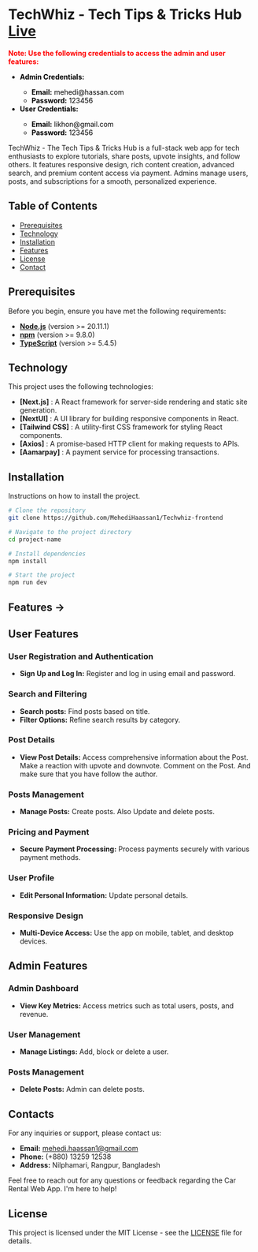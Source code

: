 # TechWhiz - Tech Tips & Tricks Hub [Live](https://tech-whiz-frontend.vercel.app/)

<p style="color: red; font-weight: bold;">
    <strong>Note:</strong> Use the following credentials to access the admin and user features:
</p>
<ul style="color: black;">
    <li><strong>Admin Credentials:</strong></li>
    <ul>
        <li><strong>Email:</strong> mehedi@hassan.com</li>
        <li><strong>Password:</strong> 123456</li>
    </ul>
    <li><strong>User Credentials:</strong></li>
    <ul>
        <li><strong>Email:</strong> likhon@gmail.com</li>
        <li><strong>Password:</strong> 123456</li>
    </ul>
</ul>


TechWhiz - The Tech Tips & Tricks Hub is a full-stack web app for tech enthusiasts to explore tutorials, share posts, upvote insights, and follow others. It features responsive design, rich content creation, advanced search, and premium content access via payment. Admins manage users, posts, and subscriptions for a smooth, personalized experience.

## Table of Contents

-   [Prerequisites](#prerequisites)
-   [Technology](#technology)
-   [Installation](#installation)
-   [Features](#features)
-   [License](#license)
-   [Contact](#contact)

## Prerequisites

Before you begin, ensure you have met the following requirements:

-   **[Node.js](https://nodejs.org/)** (version >= 20.11.1)
-   **[npm](https://www.npmjs.com/)** (version >= 9.8.0)
-   **[TypeScript](https://www.typescriptlang.org/)** (version >= 5.4.5)

## Technology

This project uses the following technologies:

-   **[Next.js]** : A React framework for server-side rendering and static site generation.
-   **[NextUI]** : A UI library for building responsive components in React.
-   **[Tailwind CSS]** : A utility-first CSS framework for styling React components.
-   **[Axios]** : A promise-based HTTP client for making requests to APIs.
-   **[Aamarpay]** : A payment service for processing transactions.

## Installation

Instructions on how to install the project.

```sh
# Clone the repository
git clone https://github.com/MehediHaassan1/Techwhiz-frontend

# Navigate to the project directory
cd project-name

# Install dependencies
npm install

# Start the project
npm run dev
```

## Features →

## User Features

### User Registration and Authentication

-   **Sign Up and Log In:** Register and log in using email and password.

### Search and Filtering

-   **Search posts:** Find posts based on title.
-   **Filter Options:** Refine search results by category.

### Post Details

-   **View Post Details:** Access comprehensive information about the Post. Make a reaction with upvote and downvote. Comment on the Post. And make sure that you have follow the author.

### Posts Management

-   **Manage Posts:** Create posts. Also Update and delete posts.

### Pricing and Payment

-   **Secure Payment Processing:** Process payments securely with various payment methods.

### User Profile

-   **Edit Personal Information:** Update personal details.

### Responsive Design

-   **Multi-Device Access:** Use the app on mobile, tablet, and desktop devices.

## Admin Features

### Admin Dashboard

-   **View Key Metrics:** Access metrics such as total users, posts, and revenue.

### User Management

-   **Manage Listings:** Add, block or delete a user.

### Posts Management

-   **Delete Posts:** Admin can delete posts.

## Contacts

For any inquiries or support, please contact us:

-   **Email:** mehedi.haassan1@gmail.com
-   **Phone:** (+880) 13259 12538
-   **Address:** Nilphamari, Rangpur, Bangladesh

Feel free to reach out for any questions or feedback regarding the Car Rental Web App. I'm here to help!

## License

This project is licensed under the MIT License - see the [LICENSE](https://opensource.org/license/mit) file for details.
